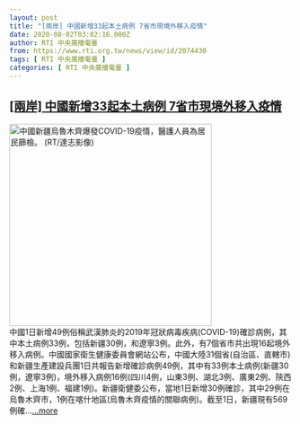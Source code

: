 ```yaml
---
layout: post
title: "[兩岸] 中國新增33起本土病例 7省市現境外移入疫情"
date: 2020-08-02T03:02:16.000Z
author: RTI 中央廣播電臺
from: https://www.rti.org.tw/news/view/id/2074430
tags: [ RTI 中央廣播電臺 ]
categories: [ RTI 中央廣播電臺 ]
---
```

<!--1596337336000-->
[[兩岸] 中國新增33起本土病例 7省市現境外移入疫情](https://www.rti.org.tw/news/view/id/2074430)
------

<div>
<img src="https://static.rti.org.tw/assets/thumbnails/2020/07/30/5899b33d58805551c3fbcdbd3c5ee19d.JPG" width="360" alt="中國新疆烏魯木齊爆發COVID-19疫情，醫護人員為居民篩檢。 (RT/達志影像)" title="中國新疆烏魯木齊爆發COVID-19疫情，醫護人員為居民篩檢。 (RT/達志影像)"><br>中國1日新增49例俗稱武漢肺炎的2019年冠狀病毒疾病(COVID-19)確診病例，其中本土病例33例，包括新疆30例，和遼寧3例。此外，有7個省市共出現16起境外移入病例。中國國家衛生健康委員會網站公布，中國大陸31個省(自治區、直轄市)和新疆生產建設兵團1日共報告新增確診病例49例，其中有33例本土病例(新疆30例，遼寧3例)，境外移入病例16例(四川4例，山東3例、湖北3例、廣東2例、陝西2例、上海1例、福建1例)。新疆衛健委公布，當地1日新增30例確診，其中29例在烏魯木齊市，1例在喀什地區(烏魯木齊疫情的關聯病例)。截至1日，新疆現有569例確...<a target="_blank" href="https://www.rti.org.tw/news/view/id/2074430">...more</a>
</div>
